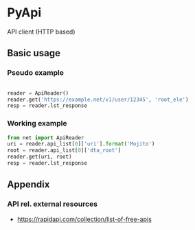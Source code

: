 # PyApi
API client (HTTP based) 



## Basic usage

### Pseudo example
```python

reader = ApiReader()
reader.get('https://example.net/v1/user/12345', 'root_ele')
resp = reader.lst_response
```


### Working example
```python
from net import ApiReader
uri = reader.api_list[0]['uri'].format('Mojito')
root = reader.api_list[0]['dta_root']
reader.get(uri, root)
resp = reader.lst_response
```


## Appendix 

### API rel. external resources

- https://rapidapi.com/collection/list-of-free-apis
